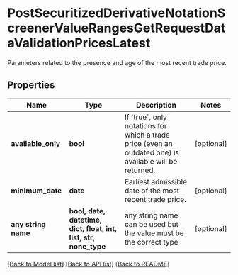 # PostSecuritizedDerivativeNotationScreenerValueRangesGetRequestDataValidationPricesLatest

Parameters related to the presence and age of the most recent trade price.

## Properties
Name | Type | Description | Notes
------------ | ------------- | ------------- | -------------
**available_only** | **bool** | If &#x60;true&#x60;, only notations for which a trade price (even an outdated one) is available will be returned. | [optional] 
**minimum_date** | **date** | Earliest admissible date of the most recent trade price. | [optional] 
**any string name** | **bool, date, datetime, dict, float, int, list, str, none_type** | any string name can be used but the value must be the correct type | [optional]

[[Back to Model list]](../README.md#documentation-for-models) [[Back to API list]](../README.md#documentation-for-api-endpoints) [[Back to README]](../README.md)


